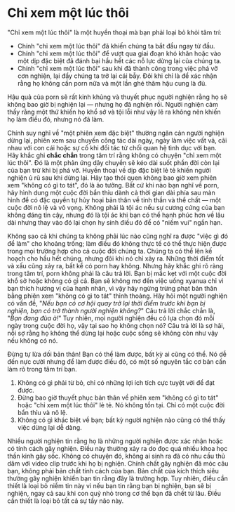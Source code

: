 # Chỉ xem một lúc thôi

"Chỉ xem một lúc thôi" là một huyền thoại mà bạn phải loại bỏ khỏi tâm trí:

* Chính "chỉ xem một lúc thôi" đã khiến chúng ta bắt đầu ngay từ đầu.
* Chính "chỉ xem một lúc thôi" để vượt qua giai đoạn khó khăn hoặc vào một dịp đặc biệt đã đánh bại hầu hết các nỗ lực dừng lại của chúng ta.
* Chính "chỉ xem một lúc thôi" sau khi đã thành công trong việc phá vỡ cơn nghiện, lại đẩy chúng ta trở lại cái bẫy. Đôi khi chỉ là để xác nhận rằng họ không cần porn nữa và một lần ghé thăm hậu cung là đủ.

Hậu quả của porn sẽ rất kinh khủng và thuyết phục người nghiện rằng họ sẽ không bao giờ bị nghiện lại — nhưng họ đã nghiện rồi. Người nghiện cảm thấy rằng một thứ khiến họ khổ sở và tội lỗi như vậy lẽ ra không nên khiến họ làm điều đó, nhưng nó đã làm.

Chính suy nghĩ về "một phiên xem đặc biệt" thường ngăn cản người nghiện dừng lại, phiên xem sau chuyến công tác dài ngày, ngày làm việc vất vả, cãi nhau với con cái hoặc sự cố khi đối tác từ chối quan hệ tình dục với bạn. Hãy khắc ghi **chắc chắn** trong tâm trí rằng không có chuyện "chỉ xem một lúc thôi". Đó là một phản ứng dây chuyền sẽ kéo dài suốt phần đời còn lại của bạn trừ khi bị phá vỡ. Huyền thoại về dịp đặc biệt lẻ tẻ khiến người nghiện ủ rũ sau khi dừng lại. Hãy tạo thói quen không bao giờ xem phiên xem "không có gì to tát", đó là ảo tưởng. Bất cứ khi nào bạn nghĩ về porn, hãy hình dung một cuộc đời bẩn thỉu dành cả thời gian dài phía sau màn hình để có đặc quyền tự hủy hoại bản thân về tinh thần và thể chất — một cuộc đời nô lệ và vô vọng. Không phải là tội ác nếu sự cương cứng của bạn không đáng tin cậy, nhưng đó là tội ác khi bạn có thể hạnh phúc hơn về lâu dài nhưng thay vào đó lại chọn hy sinh điều đó để có "niềm vui" ngắn hạn.

Không sao cả khi chúng ta không phải lúc nào cũng nghĩ ra được "việc gì đó để làm" cho khoảng trống; làm điều đó không thực tế có thể thực hiện được trong mọi trường hợp cho cả cuộc đời chúng ta. Chúng ta có thể lên kế hoạch cho hầu hết chúng, nhưng đôi khi nó chỉ xảy ra. Những thời điểm tốt và xấu cũng xảy ra, bất kể có porn hay không. Nhưng hãy khắc ghi rõ ràng trong tâm trí, porn không phải là câu trả lời. Bạn bị mắc kẹt với một cuộc đời khổ sở hoặc không có gì cả. Bạn sẽ không mơ đến việc uống xyanua chỉ vì bạn thích hương vị của hạnh nhân, vì vậy hãy ngừng trừng phạt bản thân bằng phiên xem "không có gì to tát" thỉnh thoảng. Hãy hỏi một người nghiện có vấn đề, "*Nếu bạn có cơ hội quay trở lại thời điểm trước khi bạn bị nghiện, bạn có trở thành người nghiện không?*" Câu trả lời chắc chắn là, "*Bạn đang đùa à!*" Tuy nhiên, mọi người nghiện đều có lựa chọn đó mỗi ngày trong cuộc đời họ, vậy tại sao họ không chọn nó? Câu trả lời là sợ hãi, nỗi sợ rằng họ không thể dừng lại hoặc cuộc sống sẽ không còn như vậy nếu không có nó.

Đừng tự lừa dối bản thân! Bạn có thể làm được, bất kỳ ai cũng có thể. Nó dễ đến nực cười nhưng để làm được điều đó, có một số nguyên tắc cơ bản cần làm rõ trong tâm trí bạn.

1.  Không có gì phải từ bỏ, chỉ có những lợi ích tích cực tuyệt vời để đạt được.
2.  Đừng bao giờ thuyết phục bản thân về phiên xem "không có gì to tát" hoặc "chỉ xem một lúc thôi" lẻ tẻ. Nó không tồn tại. Chỉ có một cuộc đời bẩn thỉu và nô lệ.
3.  Không có gì khác biệt về bạn; bất kỳ người nghiện nào cũng có thể thấy việc dừng lại dễ dàng.

Nhiều người nghiện tin rằng họ là những người nghiện được xác nhận hoặc có tính cách gây nghiện. Điều này thường xảy ra do đọc quá nhiều khoa học thần kinh gây sốc. Không có chuyện đó, không ai sinh ra đã có nhu cầu thủ dâm với video clip trước khi họ bị nghiện. Chính chất gây nghiện đã móc câu bạn, không phải bản chất tính cách của bạn. Bản chất của kích thích siêu thường gây nghiện khiến bạn tin rằng đây là trường hợp. Tuy nhiên, điều cần thiết là loại bỏ niềm tin này vì nếu bạn tin rằng bạn bị nghiện, bạn sẽ bị nghiện, ngay cả sau khi con quỷ nhỏ trong cơ thể bạn đã chết từ lâu. Điều cần thiết là loại bỏ tất cả sự tẩy não này.
